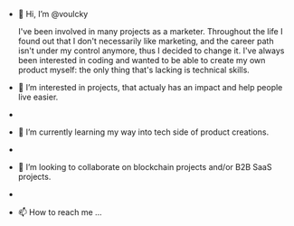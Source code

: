 - 👋 Hi, I’m @voulcky

  I've been involved in many projects as a marketer. Throughout the life I found out that I don't necessarily like marketing, and the career path isn't under my control anymore, thus I decided to change it. I've always been interested in coding and wanted to be able to create my own product myself: the only thing that's lacking is technical skills.

- 👀 I’m interested in projects, that actualy has an impact and help people live easier.
- 
- 🌱 I’m currently learning my way into tech side of product creations. 
- 
- 💞️ I’m looking to collaborate on blockchain projects and/or B2B SaaS projects.
- 
- 📫 How to reach me ...

<!---
voulcky/voulcky is a ✨ special ✨ repository because its `README.md` (this file) appears on your GitHub profile.
You can click the Preview link to take a look at your changes.
--->
